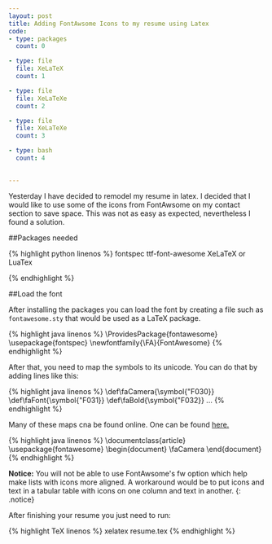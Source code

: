 ```yaml
---
layout: post
title: Adding FontAwsome Icons to my resume using Latex 
code:
- type: packages
  count: 0

- type: file
  file: XeLaTeX
  count: 1

- type: file
  file: XeLaTeXe
  count: 2

- type: file
  file: XeLaTeXe
  count: 3

- type: bash
  count: 4

 
---
```

Yesterday I have decided to remodel my resume in latex. I decided that I would
like to use some of the icons from FontAwsome on my contact section to save
space. This was not as easy as expected, nevertheless I found a solution.

##Packages needed

{% highlight python linenos %}
fontspec
ttf-font-awesome
XeLaTeX or LuaTex

{% endhighlight %}

##Load the font

After installing the packages you can load the font by creating a file such as
`fontawesome.sty` that would be used as a LaTeX package.

{% highlight java linenos %}
\ProvidesPackage{fontawesome}
\usepackage{fontspec}
\newfontfamily{\FA}{FontAwesome}
{% endhighlight %}


After that, you need to map the symbols to its unicode. You can do that by
adding lines like this:


{% highlight java linenos %}
\def\faCamera{\symbol{"F030}}
\def\faFont{\symbol{"F031}}
\def\faBold{\symbol{"F032}}
...
{% endhighlight %}

Many of these maps cna be found online. One can be found <a
href="https://gist.github.com/sway/3101743">here.</a>


{% highlight java linenos %}
\documentclass{article}
\usepackage{fontawesome}
\begin{document}
\faCamera
\end{document}
{% endhighlight %}

<i class="fa fa-warning"></i> **Notice:** You will not be able to use
FontAwsome's fw option which help make lists with icons more aligned. A workaround would be to put icons and text in a tabular table with icons on one column and text in another.
{: .notice}

After finishing your resume you just need to run:

{% highlight TeX linenos %}
xelatex resume.tex
{% endhighlight %}


